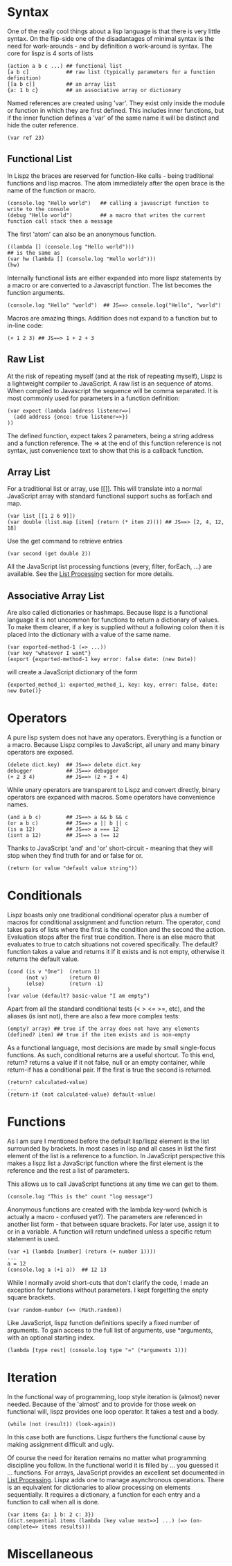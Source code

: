 # Syntax
One of the really cool things about a lisp language is that there is very little syntax. On the flip-side one of the disadantages of minimal syntax is the need for work-arounds - and by definition a work-around is syntax. The core for lispz is 4 sorts of lists

    (action a b c ...) ## functional list
    [a b c]            ## raw list (typically parameters for a function definition)
    [[a b c]]          ## an array list
    {a: 1 b c}         ## an associative array or dictionary
    
Named references are created using 'var'. They exist only inside the module or function in which they are first defined. This includes inner functions, but if the inner function defines a 'var' of the same name it will be distinct and hide the outer reference.

    (var ref 23)
    
## Functional List
In Lispz the braces are reserved for function-like calls - being traditional functions and lisp macros. The atom immediately after the open brace is the name of the function or macro.

    (console.log "Hello world")   ## calling a javascript function to write to the console
    (debug "Hello world")         ## a macro that writes the current function call stack then a message
    
The first 'atom' can also be an anonymous function.

    ((lambda [] (console.log "Hello world")))
    ## is the same as
    (var hw (lambda [] (console.log "Hello world")))
    (hw)
    
Internally functional lists are either expanded into more lispz statements by a macro or are converted to a Javascript function. The list becomes the function arguments.

    (console.log "Hello" "world")  ## JS==> console.log("Hello", "world")
    
Macros are amazing things. Addition does not expand to a function but to in-line code:

    (+ 1 2 3) ## JS==> 1 + 2 + 3

## Raw List

At the risk of repeating myself (and at the risk of repeating myself), Lispz is a lightweight compiler to JavaScript. A raw list is an sequence of atoms. When compiled to Javascript the sequence will be comma separated. It is most commonly used for parameters in a function definition:

    (var expect (lambda [address listener=>]
      (add address {once: true listener=>})
    ))
    
The defined function, expect takes 2 parameters, being a string address and a function reference. The => at the end of this function reference is not syntax, just convenience text to show that this is a callback function.

## Array List

For a traditional list or array, use [[]]. This will translate into a normal JavaScript array with standard functional support suchs as forEach and map.

    (var list [[1 2 6 9]])
    (var double (list.map [item] (return (* item 2)))) ## JS==> [2, 4, 12, 18]
    
Use the get command to retrieve entries

    (var second (get double 2))
    
All the JavaScript list processing functions (every, filter, forEach, ...) are available. See the [List Processing](list-processing.md) section for more details.

## Associative Array List

Are also called dictionaries or hashmaps. Because lispz is a functional language it is not uncommon for functions to return a dictionary of values. To make them clearer, if a key is supplied without a following colon then it is placed into the dictionary with a value of the same name.

    (var exported-method-1 (=> ...))
    (var key "whatever I want"}
    (export {exported-method-1 key error: false date: (new Date))
    
will create a JavaScript dictionary of the form

    {exported_method_1: exported_method_1, key: key, error: false, date: new Date()}

# Operators

A pure lisp system does not have any operators. Everything is a function or a macro. Because Lispz compiles to JavaScript, all unary and many binary operators are exposed.

    (delete dict.key)  ## JS==> delete dict.key
    debugger           ## JS==> debugger
    (+ 2 3 4)          ## JS==> (2 + 3 + 4)
    
While unary operators are transparent to Lispz and convert directly, binary operators are expanced with macros. Some operators have convenience names.

    (and a b c)        ## JS==> a && b && c 
    (or a b c)         ## JS==> a || b || c 
    (is a 12)          ## JS==> a === 12
    (isnt a 12)        ## JS==> a !== 12
    
Thanks to JavaScript 'and' and 'or' short-circuit - meaning that they will stop when they find truth for and or false for or.

    (return (or value "default value string"))

# Conditionals

Lispz boasts only one traditional conditional operator plus a number of macros for conditional assignment and function return. The operator, cond takes pairs of lists where the first is the condition and the second the action. Evaluation stops after the first true condition. There is an else macro that evaluates to true to catch situations not covered specifically. The default? function takes a value and returns it if it exists and is not empty, otherwise it returns the default value.

    (cond (is v "One")  (return 1)
          (not v)       (return 0)
          (else)        (return -1)
    )
    (var value (default? basic-value "I am empty")

Apart from all the standard conditional tests (< > <= >=, etc), and the aliases (is isnt not), there are also a few more complex tests:

    (empty? array) ## true if the array does not have any elements
    (defined? item) ## true if the item exists and is non-empty

As a functional language, most decisions are made by small single-focus functions. As such, conditional returns are a useful shortcut. To this end, return? returns a value if it not false, null or an empty container, while return-if has a conditional pair. If the first is true the second is returned.

    (return? calculated-value)
    ...
    (return-if (not calculated-value) default-value)

# Functions

As I am sure I mentioned before the default lisp/lispz element is the list surrounded by brackets. In most cases in lisp and all cases in list the first element of the list is a reference to a function. In JavaScript perspective this makes a lispz list a JavaScript function where the first element is the reference and the rest a list of parameters.

This allows us to call JavaScript functions at any time we can get to them.

    (console.log "This is the" count "log message")
    
Anonymous functions are created with the lambda key-word (which is actually a macro - confused yet?). The parameters are referenced in another list form - that between square brackets. For later use, assign it to or in a variable. A function will return undefined unless a specific return statement is used.

    (var +1 (lambda [number] (return (+ number 1))))
    ...
    a = 12
    (console.log a (+1 a))  ## 12 13
    
While I normally avoid short-cuts that don't clarify the code, I made an exception for functions without parameters. I kept forgetting the enpty square brackets.

    (var random-number (=> (Math.random))

Like JavaScript, lispz function definitions specify a fixed number of arguments. To gain access to the full list of arguments, use *arguments, with an optional starting index.

    (lambda [type rest] (console.log type "=" (*arguments 1)))

# Iteration

In the functional way of programming, loop style iteration is (almost) never needed. Because of the 'almost' and to provide for those week on functional will, lispz provides one loop operator. It takes a test and a body.

    (while (not (result)) (look-again))

In this case both are functions. Lispz furthers the functional cause by making assignment difficult and ugly.

Of course the need for iteration remains no matter what programming discipline you follow. In the functional world it is filled by ... you guessed it ... functions. For arrays, JavaScript provides an excellent set documented in [List Processing](list-processing.md). Lispz adds one to manage asynchronous operations. There is an equivalent for dictionaries to allow processing on elements sequentially. It requires a dictionary, a function for each entry and a function to call when all is done.

    (var items {a: 1 b: 2 c: 3})
    (dict.sequential items (lambda [key value next=>] ...) (=> (on-complete=> items results)))

# Miscellaneous
